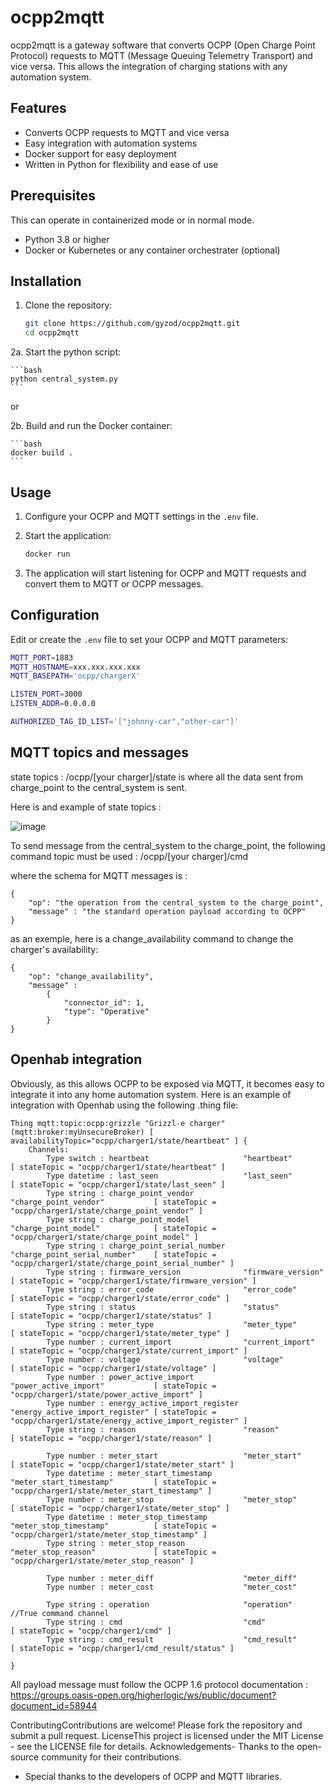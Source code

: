 # ocpp2mqtt

ocpp2mqtt is a gateway software that converts OCPP (Open Charge Point Protocol) requests to MQTT (Message Queuing Telemetry Transport) and vice versa. This allows the integration of charging stations with any automation system.

## Features

- Converts OCPP requests to MQTT and vice versa
- Easy integration with automation systems
- Docker support for easy deployment
- Written in Python for flexibility and ease of use

## Prerequisites

This can operate in containerized mode or in normal mode.

- Python 3.8 or higher
- Docker or Kubernetes or any container orchestrater (optional)

## Installation

1. Clone the repository:

    ```bash
    git clone https://github.com/gyzod/ocpp2mqtt.git
    cd ocpp2mqtt
    ```

2a. Start the python script:

    ```bash
    python central_system.py
    ```
or

2b. Build and run the Docker container:

    ```bash
    docker build .
    ```

## Usage

1. Configure your OCPP and MQTT settings in the `.env` file.

2. Start the application:

    ```bash
    docker run
    ```

3. The application will start listening for OCPP and MQTT requests and convert them to MQTT or OCPP messages.

## Configuration

Edit or create the `.env` file to set your OCPP and MQTT parameters:

```bash
MQTT_PORT=1883
MQTT_HOSTNAME=xxx.xxx.xxx.xxx
MQTT_BASEPATH='ocpp/chargerX'

LISTEN_PORT=3000
LISTEN_ADDR=0.0.0.0

AUTHORIZED_TAG_ID_LIST='["johnny-car","other-car"]'

```

## MQTT topics and messages

state topics : /ocpp/[your charger]/state is where all the data sent from charge_point to the central_system is sent.

Here is and example of state topics : 

![image](https://github.com/user-attachments/assets/cd1a1360-07e4-46e7-babe-63a899677c3a)


To send message from the central_system to the charge_point, the following command topic must be used : /ocpp/[your charger]/cmd

where the schema for MQTT messages is : 

```
{
    "op": "the operation from the central_system to the charge_point",
    "message" : "the standard operation payload according to OCPP"
}
```



as an exemple, here is a change_availability command to change the charger's availability:

```
{
    "op": "change_availability",
    "message" :
        {
            "connector_id": 1,
            "type": "Operative"
        }
}

```
## Openhab integration

Obviously, as this allows OCPP to be exposed via MQTT, it becomes easy to integrate it into any home automation system. Here is an example of integration with Openhab using the following .thing file:

```
Thing mqtt:topic:ocpp:grizzle "Grizzl-e charger" (mqtt:broker:myUnsecureBroker) [ availabilityTopic="ocpp/charger1/state/heartbeat" ] {
    Channels:
        Type switch : heartbeat                     "heartbeat"                     [ stateTopic = "ocpp/charger1/state/heartbeat" ]
        Type datetime : last_seen                   "last_seen"                     [ stateTopic = "ocpp/charger1/state/last_seen" ]
        Type string : charge_point_vendor           "charge_point_vendor"           [ stateTopic = "ocpp/charger1/state/charge_point_vendor" ]
        Type string : charge_point_model            "charge_point_model"            [ stateTopic = "ocpp/charger1/state/charge_point_model" ]
        Type string : charge_point_serial_number    "charge_point_serial_number"    [ stateTopic = "ocpp/charger1/state/charge_point_serial_number" ]
        Type string : firmware_version              "firmware_version"              [ stateTopic = "ocpp/charger1/state/firmware_version" ]
        Type string : error_code                    "error_code"                    [ stateTopic = "ocpp/charger1/state/error_code" ]
        Type string : status                        "status"                        [ stateTopic = "ocpp/charger1/state/status" ]
        Type string : meter_type                    "meter_type"                    [ stateTopic = "ocpp/charger1/state/meter_type" ]
        Type number : current_import                "current_import"                [ stateTopic = "ocpp/charger1/state/current_import" ]
        Type number : voltage                       "voltage"                       [ stateTopic = "ocpp/charger1/state/voltage" ]
        Type number : power_active_import           "power_active_import"           [ stateTopic = "ocpp/charger1/state/power_active_import" ]
        Type number : energy_active_import_register "energy_active_import_register" [ stateTopic = "ocpp/charger1/state/energy_active_import_register" ]
        Type string : reason                        "reason"                        [ stateTopic = "ocpp/charger1/state/reason" ]

        Type number : meter_start                   "meter_start"                   [ stateTopic = "ocpp/charger1/state/meter_start" ]
        Type datetime : meter_start_timestamp       "meter_start_timestamp"         [ stateTopic = "ocpp/charger1/state/meter_start_timestamp" ]	
        Type number : meter_stop                    "meter_stop"                    [ stateTopic = "ocpp/charger1/state/meter_stop" ]
        Type datetime : meter_stop_timestamp        "meter_stop_timestamp"          [ stateTopic = "ocpp/charger1/state/meter_stop_timestamp" ]
        Type string : meter_stop_reason             "meter_stop_reason"             [ stateTopic = "ocpp/charger1/state/meter_stop_reason" ]
        
        Type number : meter_diff                    "meter_diff"    
        Type number : meter_cost                    "meter_cost"    

        Type string : operation                     "operation"                     //True command channel
        Type string : cmd                           "cmd"                           [ stateTopic = "ocpp/charger1/cmd" ]
        Type string : cmd_result                    "cmd_result"                    [ stateTopic = "ocpp/charger1/cmd_result/status" ]   
        
}
```


All payload message must follow the OCPP 1.6 protocol documentation : https://groups.oasis-open.org/higherlogic/ws/public/document?document_id=58944

ContributingContributions are welcome! Please fork the repository and submit a pull request.
LicenseThis project is licensed under the MIT License - see the LICENSE file for details.
Acknowledgements- Thanks to the open-source community for their contributions.
- Special thanks to the developers of OCPP and MQTT libraries.
